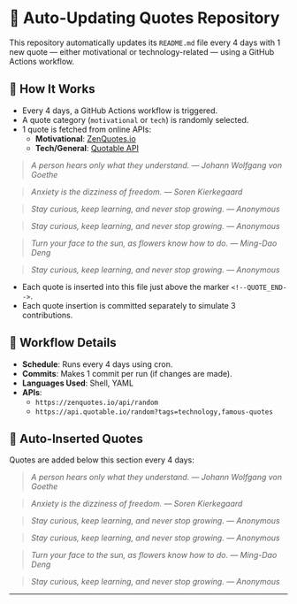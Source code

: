 # 🔁 Auto-Updating Quotes Repository

This repository automatically updates its `README.md` file every 4 days with 1 new quote — either motivational or technology-related — using a GitHub Actions workflow.

## 🚀 How It Works

- Every 4 days, a GitHub Actions workflow is triggered.
- A quote category (`motivational` or `tech`) is randomly selected.
- 1 quote is fetched from online APIs:
  - **Motivational**: [ZenQuotes.io](https://zenquotes.io)
  - **Tech/General**: [Quotable API](https://api.quotable.io)


> _A person hears only what they understand. — Johann Wolfgang von Goethe_

> _Anxiety is the dizziness of freedom. — Soren Kierkegaard_

> _Stay curious, keep learning, and never stop growing. — Anonymous_

> _Stay curious, keep learning, and never stop growing. — Anonymous_

> _Turn your face to the sun, as flowers know how to do. — Ming-Dao Deng_

> _Stay curious, keep learning, and never stop growing. — Anonymous_

- Each quote is inserted into this file just above the marker `<!--QUOTE_END-->`.
- Each quote insertion is committed separately to simulate 3 contributions.

## 🔧 Workflow Details

- **Schedule**: Runs every 4 days using cron.
- **Commits**: Makes 1 commit per run (if changes are made).
- **Languages Used**: Shell, YAML
- **APIs**:
  - `https://zenquotes.io/api/random`
  - `https://api.quotable.io/random?tags=technology,famous-quotes`

## 📄 Auto-Inserted Quotes

Quotes are added below this section every 4 days:

<!--QUOTE_START-->
> _A person hears only what they understand. — Johann Wolfgang von Goethe_

> _Anxiety is the dizziness of freedom. — Soren Kierkegaard_

> _Stay curious, keep learning, and never stop growing. — Anonymous_

> _Stay curious, keep learning, and never stop growing. — Anonymous_

> _Turn your face to the sun, as flowers know how to do. — Ming-Dao Deng_

> _Stay curious, keep learning, and never stop growing. — Anonymous_

<!--QUOTE_END-->

---


